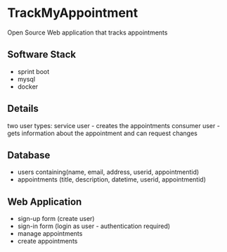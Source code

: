 # TrackMyAppointment
Open Source Web application that tracks appointments

## Software Stack
- sprint boot
- mysql
- docker

## Details 
two user types:
service user - creates the appointments
consumer user - gets information about the appointment and can request changes

## Database
- users containing(name, email, address, userid, appointmentid)
- appointments (title, description, datetime, userid, appointmentid)

## Web Application
- sign-up form (create user)
- sign-in form (login as user - authentication required)
- manage appointments
- create appointments 